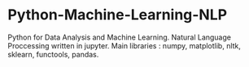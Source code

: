 # Python-Machine-Learning-NLP

Python for Data Analysis and Machine Learning.
Natural Language Proccessing written in jupyter.
Main libraries : numpy, matplotlib, nltk, sklearn, functools, pandas.

